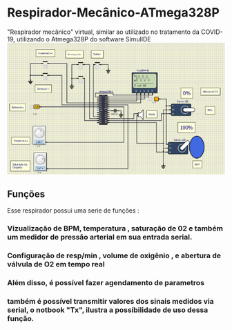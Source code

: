 # Respirador-Mecânico-ATmega328P
"Respirador mecânico" virtual, similar ao utilizado no tratamento da COVID-19, utilizando o Atmega328P do software SimulIDE
![](Sprint_9/resp.PNG)

## Funções
Esse respirador possui uma serie de funções :
### Vizualização de BPM, temperatura , saturação de 02 e também um medidor de pressão arterial em sua entrada serial.
### Configuração de resp/min , volume de oxigênio , e abertura de válvula de O2 em tempo real
### Além disso, é possível fazer agendamento de parametros
### também é possível transmitir valores dos sinais medidos via serial, o notbook "Tx", ilustra a possíbilidade de uso dessa função.


